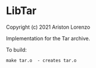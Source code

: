 # LibTar
Copyright (c) 2021 Ariston Lorenzo

Implementation for the Tar archive.

To build:
```
make tar.o	- creates tar.o
```
